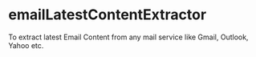 # emailLatestContentExtractor
To extract latest Email Content from any mail service like Gmail, Outlook, Yahoo etc.

